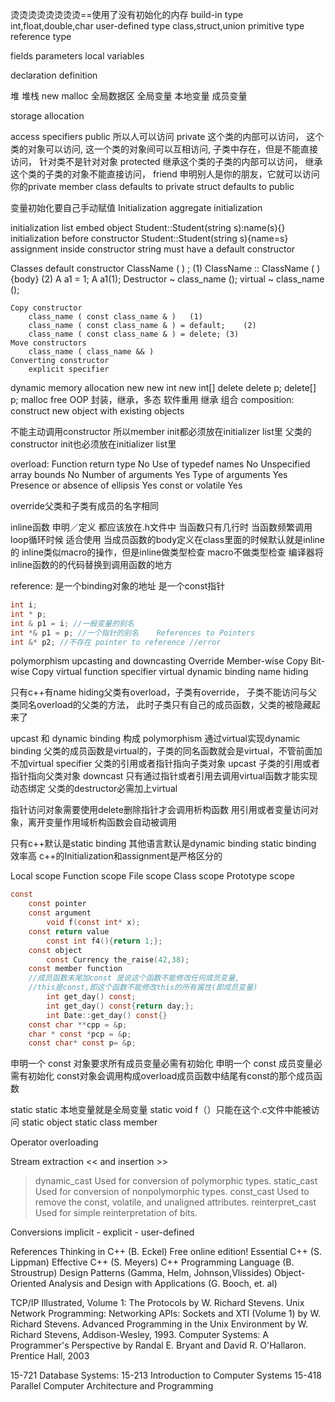 烫烫烫烫烫烫烫烫==使用了没有初始化的内存
build-in type
int,float,double,char
user-defined type
class,struct,union
primitive type
reference type

fields
parameters
local variables

declaration
definition


堆
堆栈
new malloc
全局数据区
全局变量
本地变量
成员变量

storage allocation

access specifiers
	public
		所以人可以访问
	private
		这个类的内部可以访问，
		这个类的对象可以访问,
		这一个类的对象间可以互相访问,
		子类中存在，但是不能直接访问，
		针对类不是针对对象
	protected 
		继承这个类的子类的内部可以访问，
		继承这个类的子类的对象不能直接访问，
	friend 申明别人是你的朋友，它就可以访问你的private member
	class defaults to private
	struct defaults to public

变量初始化要自己手动赋值
Initialization
	aggregate initialization

initialization list
	embed object
	Student::Student(string s):name(s){}
		initialization
		before constructor
	Student::Student(string s){name=s}
		assignment
		inside constructor
		string must have a default constructor


Classes
	default constructor
		ClassName ( ) ;	(1)	
		ClassName :: ClassName ( ){body} 	(2)	
		A a1 = 1;
		A a1(1);
	Destructor
		~ class_name ();
		virtual ~ class_name ();

	Copy constructor
		class_name ( const class_name & )	(1)	
		class_name ( const class_name & ) = default;	(2)	
		class_name ( const class_name & ) = delete;	(3)	
	Move constructors
		class_name ( class_name && )
	Converting constructor
		explicit specifier

dynamic memory allocation
	new 
		new int
		new int[]
	delete
		delete p;
		delete[] p;
	malloc
	free
OOP
	封装，继承，多态
软件重用
	继承
	组合 composition: construct new object with existing objects


不能主动调用constructor
所以member init都必须放在initializer list里
父类的constructor init也必须放在initializer list里

overload:
Function return type					No
Use of typedef names					No
Unspecified array bounds				No
Number of arguments						Yes
Type of arguments						Yes
Presence or absence of ellipsis			Yes
const or volatile 						Yes

override父类和子类有成员的名字相同



inline函数 申明／定义 都应该放在.h文件中
当函数只有几行时
当函数频繁调用loop循环时候
适合使用
当成员函数的body定义在class里面的时候默认就是inline的
inline类似macro的操作，但是inline做类型检查
macro不做类型检查
编译器将inline函数的的代码替换到调用函数的地方


reference:
是一个binding对象的地址
是一个const指针
```c
int i;
int * p;
int & p1 = i; //一般变量的别名
int *& p1 = p; //一个指针的别名	References to Pointers
int &* p2; //不存在 pointer to reference //error
```
polymorphism
	upcasting and downcasting 
	Override
	Member-wise Copy
	Bit-wise Copy
	virtual function specifier
	virtual  dynamic binding
	name hiding

只有c++有name hiding父类有overload，子类有override，
子类不能访问与父类同名overload的父类的方法，
此时子类只有自己的成员函数，父类的被隐藏起来了

upcast 和 dynamic binding 构成 polymorphism
通过virtual实现dynamic binding
父类的成员函数是virtual的，子类的同名函数就会是virtual，不管前面加不加virtual specifier
父类的引用或者指针指向子类对象  upcast
子类的引用或者指针指向父类对象  downcast
只有通过指针或者引用去调用virtual函数才能实现动态绑定
父类的destructor必需加上virtual

指针访问对象需要使用delete删除指针才会调用析构函数
用引用或者变量访问对象，离开变量作用域析构函数会自动被调用

只有c++默认是static binding 其他语言默认是dynamic binding
static binding 效率高
c++的Initialization和assignment是严格区分的

Local scope 
Function scope
File scope 
Class scope
Prototype scope


```c
const
	const pointer
	const argument
		void f(const int* x);
	const return value
		const int f4(){return 1;};
	const object
		const Currency the_raise(42,38);
	const member function  
	//成员函数末尾加const 是说这个函数不能修改任何成员变量,
	//this是const,即这个函数不能修改this的所有属性(即成员变量)
		int get_day() const;
		int get_day() const{return day;};
		int Date::get_day() const{}
	const char **cpp = &p; 
	char * const *pcp = &p;
	const char* const p= &p;
```
申明一个 const 对象要求所有成员变量必需有初始化
申明一个 const 成员变量必需有初始化
const对象会调用构成overload成员函数中结尾有const的那个成员函数

static 
	static 本地变量就是全局变量
	static void f（）只能在这个.c文件中能被访问
	static object
	static class member

Operator overloading

Stream extraction << and   insertion  >>

> dynamic_cast Used for conversion of polymorphic types.
> static_cast Used for conversion of nonpolymorphic types.
> const_cast Used to remove the const, volatile, and unaligned attributes.
> reinterpret_cast Used for simple reinterpretation of bits.

Conversions
  implicit - explicit - user-defined 


References
Thinking in C++ (B. Eckel) Free online edition!
Essential C++ (S. Lippman)
Effective C++ (S. Meyers)
C++ Programming Language (B. Stroustrup)
Design Patterns (Gamma, Helm, Johnson,Vlissides)
Object-Oriented Analysis and Design with Applications (G. Booch, et. al)

TCP/IP Illustrated, Volume 1: The Protocols by W. Richard Stevens.
Unix Network Programming: Networking APIs: Sockets and XTI (Volume 1) by W. Richard Stevens.
Advanced Programming in the Unix Environment by W. Richard Stevens, Addison-Wesley, 1993.
Computer Systems: A Programmer's Perspective by Randal E. Bryant and David R. O'Hallaron. Prentice Hall, 2003

15-721 Database Systems:
15-213 Introduction to Computer Systems
15-418 Parallel Computer Architecture and Programming
